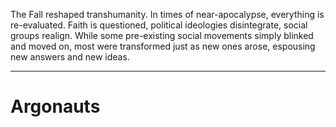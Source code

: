 
The Fall reshaped transhumanity.  In times of near-apocalypse, everything is re-evaluated.  Faith is questioned, political ideologies disintegrate, social groups realign.  While some pre-existing social movements simply blinked and moved on, most were transformed just as new ones arose, espousing new answers and new ideas.

---

# Argonauts
